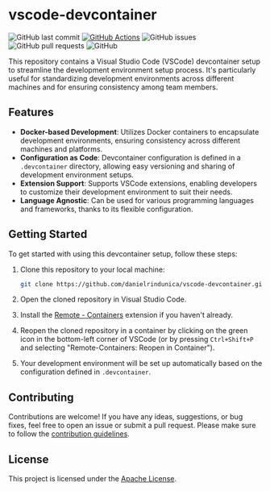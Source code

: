 # vscode-devcontainer

![GitHub last commit](https://img.shields.io/github/last-commit/danielrindunica/vscode-devcontainer)
[![GitHub Actions](https://github.com/danielrindunica/vscode-devcontainer/workflows/CI/badge.svg)](https://github.com/danielrindunica/vscode-devcontainer/actions)
![GitHub issues](https://img.shields.io/github/issues-raw/danielrindunica/vscode-devcontainer)
![GitHub pull requests](https://img.shields.io/github/issues-pr/danielrindunica/vscode-devcontainer)
![GitHub](https://img.shields.io/github/license/danielrindunica/vscode-devcontainer)

This repository contains a Visual Studio Code (VSCode) devcontainer setup to streamline the development environment setup process. It's particularly useful for standardizing development environments across different machines and for ensuring consistency among team members.

## Features

- **Docker-based Development**: Utilizes Docker containers to encapsulate development environments, ensuring consistency across different machines and platforms.
- **Configuration as Code**: Devcontainer configuration is defined in a `.devcontainer` directory, allowing easy versioning and sharing of development environment setups.
- **Extension Support**: Supports VSCode extensions, enabling developers to customize their development environment to suit their needs.
- **Language Agnostic**: Can be used for various programming languages and frameworks, thanks to its flexible configuration.

## Getting Started

To get started with using this devcontainer setup, follow these steps:

1. Clone this repository to your local machine:

   ```bash
   git clone https://github.com/danielrindunica/vscode-devcontainer.git

   ```

1. Open the cloned repository in Visual Studio Code.
1. Install the [Remote - Containers](https://marketplace.visualstudio.com/items?itemName=ms-vscode-remote.remote-containers) extension if you haven't already.
1. Reopen the cloned repository in a container by clicking on the green icon in the bottom-left corner of VSCode (or by pressing `Ctrl+Shift+P` and selecting "Remote-Containers: Reopen in Container").
1. Your development environment will be set up automatically based on the configuration defined in `.devcontainer`.

## Contributing

Contributions are welcome! If you have any ideas, suggestions, or bug fixes, feel free to open an issue or submit a pull request. Please make sure to follow the [contribution guidelines](CONTRIBUTING.md).

## License

This project is licensed under the [Apache License](LICENSE).
